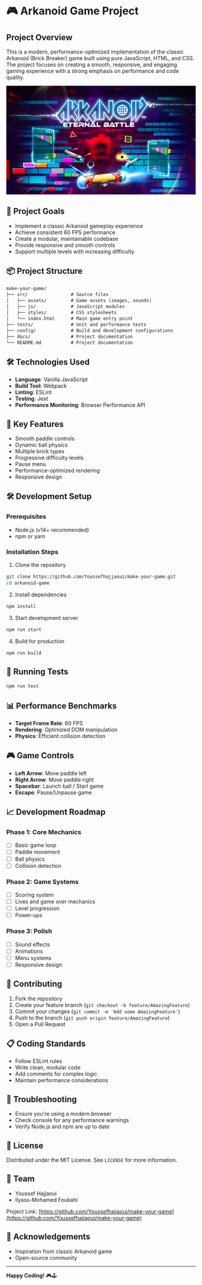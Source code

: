 # 🎮 Arkanoid Game Project

## Project Overview

This is a modern, performance-optimized implementation of the classic Arkanoid (Brick Breaker) game built using pure JavaScript, HTML, and CSS. The project focuses on creating a smooth, responsive, and engaging gaming experience with a strong emphasis on performance and code quality.

![Game Preview](./src/assets/images/arkanoid.jpg)

## 🚀 Project Goals

- Implement a classic Arkanoid gameplay experience
- Achieve consistent 60 FPS performance
- Create a modular, maintainable codebase
- Provide responsive and smooth controls
- Support multiple levels with increasing difficulty

## 📦 Project Structure

```
make-your-game/
├── src/                # Source files
│   ├── assets/         # Game assets (images, sounds)
│   ├── js/             # JavaScript modules
│   ├── styles/         # CSS stylesheets
│   └── index.html      # Main game entry point
├── tests/              # Unit and performance tests
├── config/             # Build and development configurations
├── docs/               # Project documentation
└── README.md           # Project documentation
```

## 🛠 Technologies Used

- **Language**: Vanilla JavaScript
- **Build Tool**: Webpack
- **Linting**: ESLint
- **Testing**: Jest
- **Performance Monitoring**: Browser Performance API

## 🎯 Key Features

- Smooth paddle controls
- Dynamic ball physics
- Multiple brick types
- Progressive difficulty levels
- Pause menu
- Performance-optimized rendering
- Responsive design

## 🛠 Development Setup

### Prerequisites

- Node.js (v14+ recommended)
- npm or yarn

### Installation Steps

1. Clone the repository
```bash
git clone https://github.com/Youssefhajjaoui/make-your-game.git
cd arkanoid-game
```

2. Install dependencies
```bash
npm install
```

3. Start development server
```bash
npm run start
```

4. Build for production
```bash
npm run build
```

## 🧪 Running Tests

```bash
npm run test
```

## 📊 Performance Benchmarks

- **Target Frame Rate**: 60 FPS
- **Rendering**: Optimized DOM manipulation
- **Physics**: Efficient collision detection

## 🎮 Game Controls

- **Left Arrow**: Move paddle left
- **Right Arrow**: Move paddle right
- **Spacebar**: Launch ball / Start game
- **Escape**: Pause/Unpause game

## 📈 Development Roadmap

### Phase 1: Core Mechanics
- [ ] Basic game loop
- [ ] Paddle movement
- [ ] Ball physics
- [ ] Collision detection

### Phase 2: Game Systems
- [ ] Scoring system
- [ ] Lives and game over mechanics
- [ ] Level progression
- [ ] Power-ups

### Phase 3: Polish
- [ ] Sound effects
- [ ] Animations
- [ ] Menu systems
- [ ] Responsive design

## 🤝 Contributing

1. Fork the repository
2. Create your feature branch (`git checkout -b feature/AmazingFeature`)
3. Commit your changes (`git commit -m 'Add some AmazingFeature'`)
4. Push to the branch (`git push origin feature/AmazingFeature`)
5. Open a Pull Request

## 📋 Coding Standards

- Follow ESLint rules
- Write clean, modular code
- Add comments for complex logic
- Maintain performance considerations

## 🔧 Troubleshooting

- Ensure you're using a modern browser
- Check console for any performance warnings
- Verify Node.js and npm are up to date

## 📜 License

Distributed under the MIT License. See `LICENSE` for more information.

## 👥 Team

- Youssef Hajjaoui
- Ilyass-Mohamed Foukahi

Project Link: [https://github.com/Youssefhajjaoui/make-your-game](https://github.com/Youssefhajjaoui/make-your-game)

## 🙏 Acknowledgements

- Inspiration from classic Arkanoid game
- Open-source community

---

**Happy Coding!** 🎮🕹️